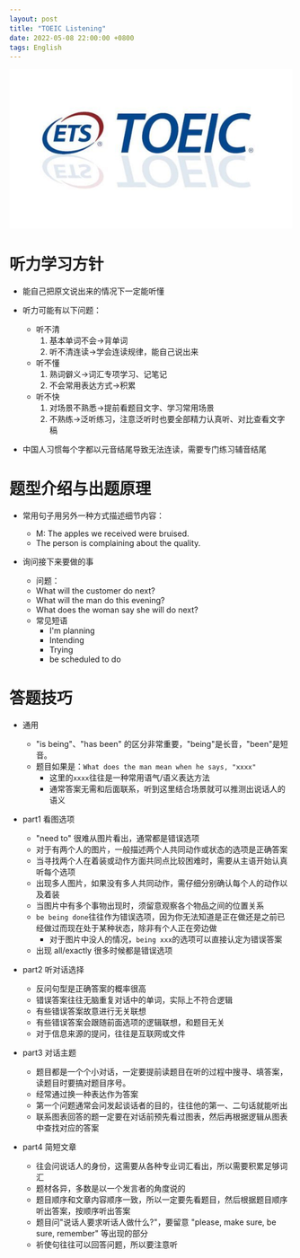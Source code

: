 ```yaml
---
layout: post
title: "TOEIC Listening"
date: 2022-05-08 22:00:00 +0800
tags: English
---
```


![TOEIC](/assets/images/2022-04-23-TOEIC_vocabulary_1.jpg)

# 听力学习方针

- 能自己把原文说出来的情况下一定能听懂

- 听力可能有以下问题：

  - 听不清
    1.  基本单词不会->背单词
    2.  听不清连读->学会连读规律，能自己说出来
  - 听不懂
    1. 熟词僻义->词汇专项学习、记笔记
    2. 不会常用表达方式->积累
  - 听不快
    1. 对场景不熟悉->提前看题目文字、学习常用场景
    2. 不熟练->泛听练习，注意泛听时也要全部精力认真听、对比查看文字稿

- 中国人习惯每个字都以元音结尾导致无法连读，需要专门练习辅音结尾

# 题型介绍与出题原理

- 常用句子用另外一种方式描述细节内容：

  - M: The apples we received were bruised.
  - The person is complaining about the quality.

- 询问接下来要做的事
  - 问题：
  - What will the customer do next?
  - What will the man do this evening?
  - What does the woman say she will do next?
  - 常见短语
    - I'm planning
    - Intending
    - Trying
    - be scheduled to do

# 答题技巧

- 通用

  - "is being"、"has been" 的区分非常重要，"being"是长音，"been"是短音。
  - 题目如果是：`What does the man mean when he says, "xxxx"`
    - 这里的`xxxx`往往是一种常用语气/语义表达方法
    - 通常答案无需和后面联系，听到这里结合场景就可以推测出说话人的语义

- part1 看图选项

  - "need to" 很难从图片看出，通常都是错误选项
  - 对于有两个人的图片，一般描述两个人共同动作或状态的选项是正确答案
  - 当寻找两个人在着装或动作方面共同点比较困难时，需要从主语开始认真听每个选项
  - 出现多人图片，如果没有多人共同动作，需仔细分别确认每个人的动作以及着装
  - 当图片中有多个事物出现时，须留意观察各个物品之间的位置关系
  - `be being done`往往作为错误选项，因为你无法知道是正在做还是之前已经做过而现在处于某种状态，除非有个人正在旁边做
    - 对于图片中没人的情况，`being xxx`的选项可以直接认定为错误答案
  - 出现 all/exactly 很多时候都是错误选项

- part2 听对话选择

  - 反问句型是正确答案的概率很高
  - 错误答案往往无脑重复对话中的单词，实际上不符合逻辑
  - 有些错误答案故意进行无关联想
  - 有些错误答案会跟随前面选项的逻辑联想，和题目无关
  - 对于信息来源的提问，往往是互联网或文件

- part3 对话主题

  - 题目都是一个个小对话，一定要提前读题目在听的过程中搜寻、填答案，读题目时要搞对题目序号。
  - 经常通过换一种表达作为答案
  - 第一个问题通常会问发起谈话者的目的，往往他的第一、二句话就能听出
  - 联系图表回答的题一定要在对话前预先看过图表，然后再根据逻辑从图表中查找对应的答案

- part4 简短文章
  - 往会问说话人的身份，这需要从各种专业词汇看出，所以需要积累足够词汇
  - 题材各异，多数是以一个发言者的角度说的
  - 题目顺序和文章内容顺序一致，所以一定要先看题目，然后根据题目顺序听出答案，按顺序听出答案
  - 题目问"说话人要求听话人做什么?"，要留意 "please, make sure, be sure, remember" 等出现的部分
  - 祈使句往往可以回答问题，所以要注意听
